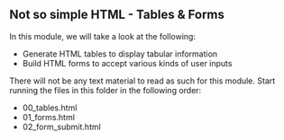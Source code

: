 ## Not so simple HTML - Tables & Forms

In this module, we will take a look at the following:
- Generate HTML tables to display tabular information
- Build HTML forms to accept various kinds of user inputs

There will not be any text material to read as such for this module. Start running the files in this folder
in the following order:
- 00_tables.html
- 01_forms.html
- 02_form_submit.html
